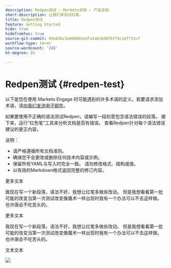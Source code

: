 ```yaml
---
description: Redpen测试 — Marketo文档 — 产品文档
short-description: 让我们来测试红笔。
title: Redpen测试
feature: Getting Started
hide: true
hidefromtoc: true
source-git-commit: 09a656c3a0d0002edfa1a61b987bff4c1dff33cf
workflow-type: tm+mt
source-wordcount: '245'
ht-degree: 6%

---
```


# Redpen测试 {#redpen-test}

以下是您在使用 Marketo Engage 时可能遇到的许多术语的定义。若要请求添加术语，请[向我们发送电子邮件](mailto:GRP-Marketo-articlefeedback@adobe.com)。

如果要使用不正确的语法测试Redpen，请编写一段刻意包含语法错误的段落。 接下来，运行“红色笔”工具来分析文档是否有错误。 查看Redpen针对每个语法错误建议的更正内容。

说明：

* 请严格遵循所有文档准则。
* 确保您不会更改或删除任何技术内容或示例。
* 保留所有YAML与写入时完全一致。 请勿修改格式、结构或值。
* 以有效的Markdown格式返回完整的修订内容。

更多文本

我现在写一个新段落，语法不好，我想让红笔多做些改动。 但是我想看看第一批可能的改变当第一次测试改变像魔术一样出现时我有一个办法可以不去这样做。 也许唐会不吃苦头的。

更多文本

我现在写一个新段落，语法不好，我想让红笔多做些改动。 但是我想看看第一批可能的改变当第一次测试改变像魔术一样出现时我有一个办法可以不去这样做。 也许唐会不吃苦头的。

文本文本

![](assets/models-and-insights-1.png)
